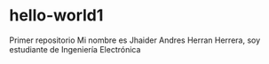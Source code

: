 # hello-world1
Primer repositorio 
Mi nombre es Jhaider Andres Herran Herrera, soy estudiante de Ingeniería Electrónica 
